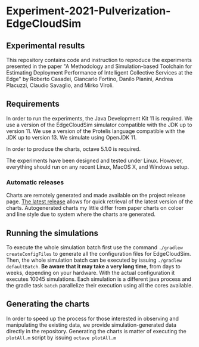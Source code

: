 # Experiment-2021-Pulverization-EdgeCloudSim

## Experimental results

This repository contains code and instruction to reproduce the experiments presented in the paper 
"A Methodology and Simulation-based Toolchain for Estimating Deployment Performance of Intelligent Collective Services at the Edge" 
by Roberto Casadei, Giancarlo Fortino, Danilo Pianini, Andrea Placuzzi, Claudio Savaglio, and Mirko Viroli.

## Requirements

In order to run the experiments, the Java Development Kit 11 is required.
We use a version of the EdgeCloudSim simulator compatible with the JDK up to version 11.
We use a version of the Protelis language compatible with the JDK up to version 13.
We simulate using OpenJDK 11.

In order to produce the charts, octave 5.1.0 is required.

The experiments have been designed and tested under Linux.
However, everything should run on any recent Linux, MacOS X, and Windows setup.

### Automatic releases

Charts are remotely generated and made available on the project release page.
[The latest release](https://github.com/aPlacuzzi/Experiment-2021-AppliedSoftComputing-Pulverization/releases/latest)
allows for quick retrieval of the latest version of the charts.
Autogenerated charts my little differ from paper charts on coloer and line style due to system where the charts are generated.

## Running the simulations

To execute the whole simulation batch first use the command `./gradlew createConfigFiles` to generate all the configuration files for EdgeCloudSim.
Then, the whole simulation batch can be executed by issuing `./gradlew defaultBatch`.
**Be aware that it may take a very long time**, from days to weeks, depending on your hardware.
With the actual configuration it executes 10045 simulations.
Each simulation is a different java process and the gradle task `batch` parallelize their execution using all the cores available. 

## Generating the charts

In order to speed up the process for those interested in observing and manipulating the existing data,
we provide simulation-generated data directly in the repository.
Generating the charts is matter of executing the `plotAll.m` script by issuing `octave plotAll.m`
